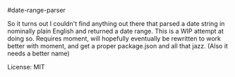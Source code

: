 #date-range-parser

So it turns out I couldn't find anything out there that parsed a date
string in nominally plain English and returned a date range.  This is a
WIP attempt at doing so.  Requires moment, will hopefully eventually be
rewritten to work better with moment, and get a proper package.json and
all that jazz. (Also it needs a better name)

License: MIT
